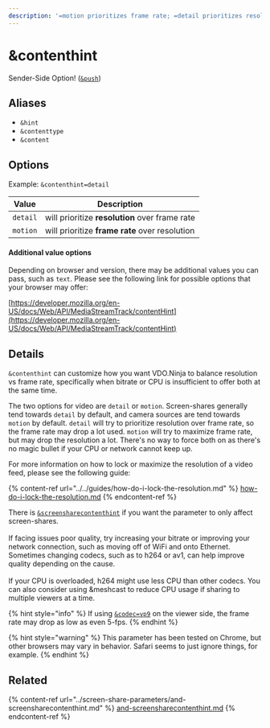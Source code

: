 ```yaml
---
description: '=motion prioritizes frame rate; =detail prioritizes resolution'
---
```


# \&contenthint

Sender-Side Option! ([`&push`](../../source-settings/push.md))

## Aliases

* `&hint`
* `&contenttype`
* `&content`

## Options

Example: `&contenthint=detail`

| Value    | Description                                    |
| -------- | ---------------------------------------------- |
| `detail` | will prioritize **resolution** over frame rate |
| `motion` | will prioritize **frame rate** over resolution |

#### Additional value options

Depending on browser and version, there may be additional values you can pass, such as `text`. Please see the following link for possible options that your browser may offer:

[https://developer.mozilla.org/en-US/docs/Web/API/MediaStreamTrack/contentHint](https://developer.mozilla.org/en-US/docs/Web/API/MediaStreamTrack/contentHint)

## Details

`&contenthint` can customize how you want VDO.Ninja to balance resolution vs frame rate, specifically when bitrate or CPU is insufficient to offer both at the same time.

The two options for video are `detail` or `motion`. Screen-shares generally tend towards `detail` by default, and camera sources are tend towards `motion` by default. `detail` will try to prioritize resolution over frame rate, so the frame rate may drop a lot used. `motion` will try to maximize frame rate, but may drop the resolution a lot. There's no way to force both on as there's no magic bullet if your CPU or network cannot keep up.

For more information on how to lock or maximize the resolution of a video feed, please see the following guide:

{% content-ref url="../../guides/how-do-i-lock-the-resolution.md" %}
[how-do-i-lock-the-resolution.md](../../guides/how-do-i-lock-the-resolution.md)
{% endcontent-ref %}

There is [`&screensharecontenthint`](../screen-share-parameters/and-screensharecontenthint.md) if you want the parameter to only affect screen-shares.\
\
If facing issues poor quality, try increasing your bitrate or improving your network connection, such as moving off of WiFi and onto Ethernet. Sometimes changing codecs, such as to h264 or av1, can help improve quality depending on the cause.\
\
If your CPU is overloaded, h264 might use less CPU than other codecs. You can also consider using \&meshcast to reduce CPU usage if sharing to multiple viewers at a time.

{% hint style="info" %}
If using [`&codec=vp9`](../view-parameters/codec.md) on the viewer side, the frame rate may drop as low as even 5-fps.
{% endhint %}

{% hint style="warning" %}
This parameter has been tested on Chrome, but other browsers may vary in behavior. Safari seems to just ignore things, for example.
{% endhint %}

## Related

{% content-ref url="../screen-share-parameters/and-screensharecontenthint.md" %}
[and-screensharecontenthint.md](../screen-share-parameters/and-screensharecontenthint.md)
{% endcontent-ref %}
